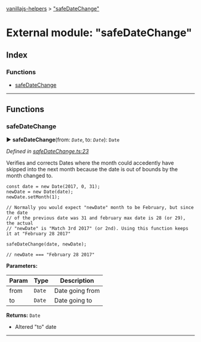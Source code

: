 [vanillajs-helpers](../README.md) > ["safeDateChange"](../modules/_safedatechange_.md)



# External module: "safeDateChange"

## Index

### Functions

* [safeDateChange](_safedatechange_.md#safedatechange)



---
## Functions
<a id="safedatechange"></a>

###  safeDateChange

► **safeDateChange**(from: *`Date`*, to: *`Date`*): `Date`



*Defined in [safeDateChange.ts:23](https://github.com/Tokimon/vanillajs-helpers/blob/d56b968/safeDateChange.ts#L23)*



Verifies and corrects Dates where the month could accedently have skipped into the next month because the date is out of bounds by the month changed to.

    const date = new Date(2017, 0, 31);
    newDate = new Date(date);
    newDate.setMonth(1);
    
    // Normally you would expect "newDate" month to be February, but since the date
    // of the previous date was 31 and february max date is 28 (or 29), the actual
    // "newDate" is "Match 3rd 2017" (or 2nd). Using this function keeps it at "February 28 2017"
    
    safeDateChange(date, newDate);
    
    // newDate === "February 28 2017"


**Parameters:**

| Param | Type | Description |
| ------ | ------ | ------ |
| from | `Date`   |  Date going from |
| to | `Date`   |  Date going to |





**Returns:** `Date`
- Altered "to" date






___


